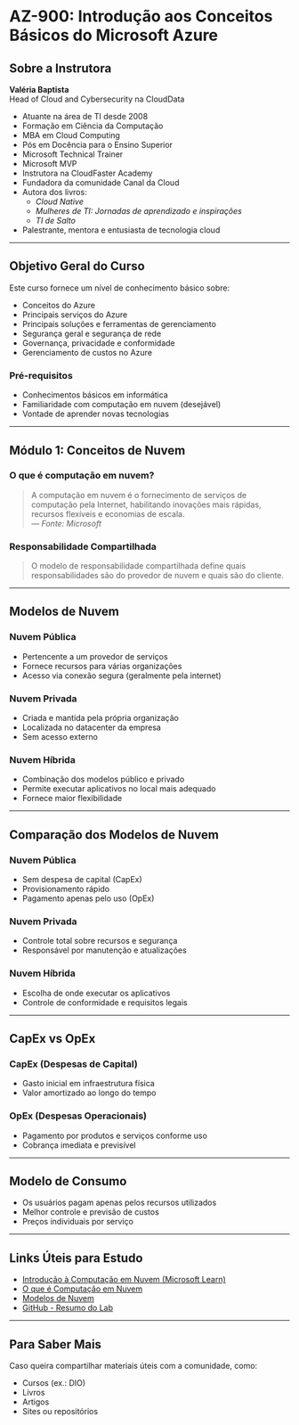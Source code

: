 
# AZ-900: Introdução aos Conceitos Básicos do Microsoft Azure

## Sobre a Instrutora

**Valéria Baptista**  
Head of Cloud and Cybersecurity na CloudData  

- Atuante na área de TI desde 2008
- Formação em Ciência da Computação
- MBA em Cloud Computing
- Pós em Docência para o Ensino Superior
- Microsoft Technical Trainer
- Microsoft MVP
- Instrutora na CloudFaster Academy
- Fundadora da comunidade Canal da Cloud
- Autora dos livros:
  - *Cloud Native*
  - *Mulheres de TI: Jornadas de aprendizado e inspirações*
  - *TI de Salto*
- Palestrante, mentora e entusiasta de tecnologia cloud

---

## Objetivo Geral do Curso

Este curso fornece um nível de conhecimento básico sobre:

- Conceitos do Azure
- Principais serviços do Azure
- Principais soluções e ferramentas de gerenciamento
- Segurança geral e segurança de rede
- Governança, privacidade e conformidade
- Gerenciamento de custos no Azure

### Pré-requisitos

- Conhecimentos básicos em informática
- Familiaridade com computação em nuvem (desejável)
- Vontade de aprender novas tecnologias

---

## Módulo 1: Conceitos de Nuvem

### O que é computação em nuvem?

> A computação em nuvem é o fornecimento de serviços de computação pela Internet, habilitando inovações mais rápidas, recursos flexíveis e economias de escala.  
> — *Fonte: Microsoft*

### Responsabilidade Compartilhada

> O modelo de responsabilidade compartilhada define quais responsabilidades são do provedor de nuvem e quais são do cliente.

---

## Modelos de Nuvem

### Nuvem Pública

- Pertencente a um provedor de serviços
- Fornece recursos para várias organizações
- Acesso via conexão segura (geralmente pela internet)

### Nuvem Privada

- Criada e mantida pela própria organização
- Localizada no datacenter da empresa
- Sem acesso externo

### Nuvem Híbrida

- Combinação dos modelos público e privado
- Permite executar aplicativos no local mais adequado
- Fornece maior flexibilidade

---

## Comparação dos Modelos de Nuvem

### Nuvem Pública

- Sem despesa de capital (CapEx)
- Provisionamento rápido
- Pagamento apenas pelo uso (OpEx)

### Nuvem Privada

- Controle total sobre recursos e segurança
- Responsável por manutenção e atualizações

### Nuvem Híbrida

- Escolha de onde executar os aplicativos
- Controle de conformidade e requisitos legais

---

## CapEx vs OpEx

### CapEx (Despesas de Capital)

- Gasto inicial em infraestrutura física
- Valor amortizado ao longo do tempo

### OpEx (Despesas Operacionais)

- Pagamento por produtos e serviços conforme uso
- Cobrança imediata e previsível

---

## Modelo de Consumo

- Os usuários pagam apenas pelos recursos utilizados
- Melhor controle e previsão de custos
- Preços individuais por serviço

---

## Links Úteis para Estudo

- [Introdução à Computação em Nuvem (Microsoft Learn)](https://learn.microsoft.com/training/modules/describe-cloud-compute/2-introduction-cloud-compute)
- [O que é Computação em Nuvem](https://learn.microsoft.com/training/modules/describe-cloud-compute/3-what-cloud-compute)
- [Modelos de Nuvem](https://learn.microsoft.com/training/modules/describe-cloud-compute/5-define-cloud-models)
- [GitHub - Resumo do Lab](https://github.com/PedroSimonato/resumo-do-lab/tree/main)

---

## Para Saber Mais

Caso queira compartilhar materiais úteis com a comunidade, como:

- Cursos (ex.: DIO)
- Livros
- Artigos
- Sites ou repositórios
